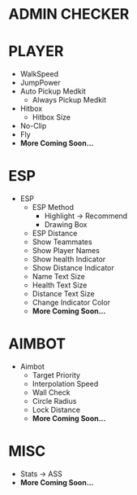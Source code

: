 # ADMIN CHECKER

# PLAYER
  - WalkSpeed
  - JumpPower
  - Auto Pickup Medkit
    - Always Pickup Medkit
  - Hitbox
    - Hitbox Size
  - No-Clip
  - Fly
  - **More Coming Soon...**
# ESP
  - ESP
    - ESP Method
      - Highlight -> Recommend
      - Drawing Box
    - ESP Distance
    - Show Teammates
    - Show Player Names
    - Show health Indicator
    - Show Distance Indicator
    - Name Text Size
    - Health Text Size
    - Distance Text Size
    - Change Indicator Color
    - **More Coming Soon...**
# AIMBOT
- Aimbot
  - Target Priority
  - Interpolation Speed
  - Wall Check
  - Circle Radius
  - Lock Distance
  - **More Coming Soon...**
# MISC
- Stats -> ASS
- **More Coming Soon...**
